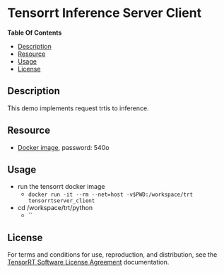 # Tensorrt Inference Server Client

**Table Of Contents**
- [Description](#description)
- [Resource](#Resource)
- [Usage](#Usage)
- [License](#License)

## Description
This demo implements request trtis to inference.

## Resource
- [Docker image](https://pan.baidu.com/s/18OJS9EW8W5Z1O1_Uc27ZAQ), password: 540o

## Usage
- run the tensorrt docker image
	- `docker run -it --rm --net=host -v$PWD:/workspace/trt tensorrtserver_client`
- cd /workspace/trt/python
	- ``

## License
For terms and conditions for use, reproduction, and distribution, see the [TensorRT Software License Agreement](https://docs.nvidia.com/deeplearning/sdk/tensorrt-sla/index.html) documentation.
